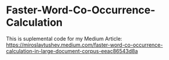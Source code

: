 # Faster-Word-Co-Occurrence-Calculation

This is suplemental code for my Medium Article: https://miroslavtushev.medium.com/faster-word-co-occurrence-calculation-in-large-document-corpus-eeac86543d8a
